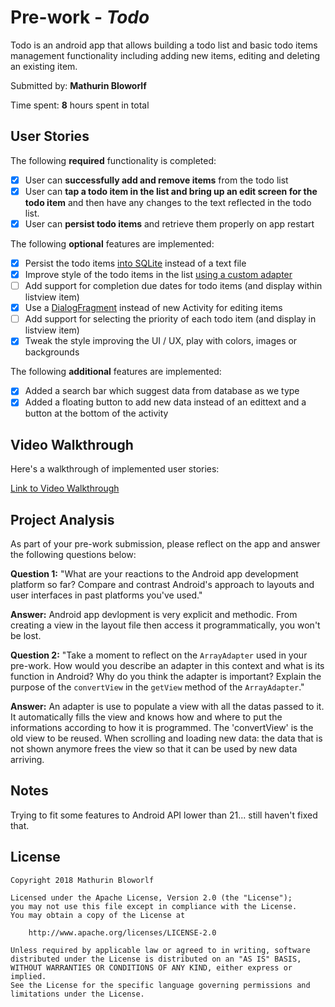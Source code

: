 # Pre-work - *Todo*
Todo is an android app that allows building a todo list and basic todo items management functionality including adding new items, editing and deleting an existing item.

Submitted by: **Mathurin Bloworlf**

Time spent: **8** hours spent in total

## User Stories

The following **required** functionality is completed:

* [X] User can **successfully add and remove items** from the todo list
* [X] User can **tap a todo item in the list and bring up an edit screen for the todo item** and then have any changes to the text reflected in the todo list.
* [X] User can **persist todo items** and retrieve them properly on app restart

The following **optional** features are implemented:

* [X] Persist the todo items [into SQLite](http://guides.codepath.com/android/Persisting-Data-to-the-Device#sqlite) instead of a text file
* [X] Improve style of the todo items in the list [using a custom adapter](http://guides.codepath.com/android/Using-an-ArrayAdapter-with-ListView)
* [ ] Add support for completion due dates for todo items (and display within listview item)
* [X] Use a [DialogFragment](http://guides.codepath.com/android/Using-DialogFragment) instead of new Activity for editing items
* [ ] Add support for selecting the priority of each todo item (and display in listview item)
* [X] Tweak the style improving the UI / UX, play with colors, images or backgrounds

The following **additional** features are implemented:

* [X] Added a search bar which suggest data from database as we type
* [X] Added a floating button to add new data instead of an edittext and a button at the bottom of the activity

## Video Walkthrough

Here's a walkthrough of implemented user stories:

[Link to Video Walkthrough](https://www.dropbox.com/s/wk118vujxptqgh5/todo_.mp4?dl=0)

## Project Analysis

As part of your pre-work submission, please reflect on the app and answer the following questions below:

**Question 1:** "What are your reactions to the Android app development platform so far? Compare and contrast Android's approach to layouts and user interfaces in past platforms you've used."

**Answer:** Android app devlopment is very explicit and methodic. From creating a view in the layout file then access it programmatically, you won't be lost.

**Question 2:** "Take a moment to reflect on the `ArrayAdapter` used in your pre-work. How would you describe an adapter in this context and what is its function in Android? Why do you think the adapter is important? Explain the purpose of the `convertView` in the `getView` method of the `ArrayAdapter`."

**Answer:** An adapter is use to populate a view with all the datas passed to it. It automatically fills the view and knows how and where to put the informations according to how it is programmed.
The 'convertView' is the old view to be reused. When scrolling and loading new data: the data that is not shown anymore frees the view so that it can be used by new data arriving.

## Notes

Trying to fit some features to Android API lower than 21... still haven't fixed that. 

## License

    Copyright 2018 Mathurin Bloworlf

    Licensed under the Apache License, Version 2.0 (the "License");
    you may not use this file except in compliance with the License.
    You may obtain a copy of the License at

        http://www.apache.org/licenses/LICENSE-2.0

    Unless required by applicable law or agreed to in writing, software
    distributed under the License is distributed on an "AS IS" BASIS,
    WITHOUT WARRANTIES OR CONDITIONS OF ANY KIND, either express or implied.
    See the License for the specific language governing permissions and
    limitations under the License.

